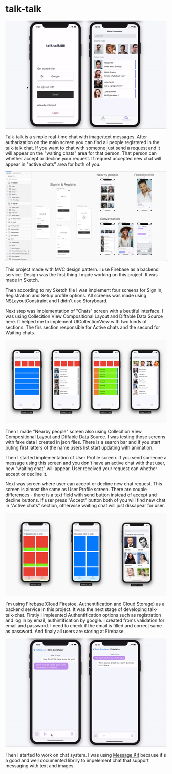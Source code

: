 # talk-talk

![Registration](https://github.com/bgoncharov/talk-talk-chat/blob/master/img/talk1.gif)

Talk-talk is a simple real-time chat with image/text messages. After autharization on the main screen you can find all people registered in the talk-talk chat. If you want to chat with someone just send a request and it will appear on the "waiting chats" area for that person. That person can whether accept or decline your request. If request accepted new chat will appear in "active chats" area for both of you.

![Sketch](https://github.com/bgoncharov/talk-talk-chat/blob/master/img/sketch.png)

This project made with MVC design pattern. I use Firebase as a backend service. Design was the first thing I made working on this project. It was made in Sketch.

Then according to my Sketch file I was implement four screens for Sign in, Registration and Setup profile options. All screens was made using NSLayoutConstraint and I didn't use Storyboard. 

Next step was implementation of "Chats" screen with a beutiful interface. I was using Collecition View Compositional Layout and Diffable Data Source here. It helped me to implement UICollectionView with two kinds of sections. The firs section responsible for Active chats and the second for Waiting chats.

![Chats](https://github.com/bgoncharov/talk-talk-chat/blob/master/img/progress2.jpg)

Then I made "Nearby people" screen also using Collecition View Compositional Layout and Diffable Data Source. I was testing those screnns with fake data I created in json files. There is a search bar and if you start puting first latters of the name users list start updating with animation.

Then I started implementation of User Profile screen. If you send someone a message using this screen and you don't have an active chat with that user, new "waiting chat" will appear. User received your request can whether accept or decline it.

Next was screen where user can accept or decline new chat request. This screen is almost the same as User Profile screen. There are couple differences - there is a text field with send button instead of accept and decline buttons. If user press "Accept" button both of you will find new chat in "Active chats" section, otherwise waiting chat will just dissapear for user.

![Chats](https://github.com/bgoncharov/talk-talk-chat/blob/master/img/progress.jpg)

I'm using Firebase(Cloud Firestoe, Authentification and Cloud Storage) as a backend service in this project. It was the next stage of developing talk-talk-chat. Firstly I impleented Authentification options such as registration and log in by email, authintification by google. I created froms validation for email and password. I need to check if the email is filled and correct same as password. And finaly all users are storing at Firebase.

![Chating](https://github.com/bgoncharov/talk-talk-chat/blob/master/img/talk2.gif)

Then I started to work on chat system. I was using [Message Kit](https://github.com/MessageKit/MessageKit) because it's a good and well documented libriry to impelement chat that support messaging with text and images.
